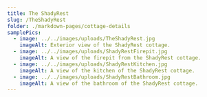 ```yaml
---
title: The ShadyRest
slug: /TheShadyRest
folder: ./markdown-pages/cottage-details
samplePics:
  - image: ../../images/uploads/TheShadyRest.jpg
    imageAlt: Exterior view of the ShadyRest cottage.
  - image: ../../images/uploads/ShadyRestFirepit.jpg
    imageAlt: A view of the firepit from the ShadyRest cottage.
  - image: ../../images/uploads/ShadyRestKitchen.jpg
    imageAlt: A view of the kitchen of the ShadyRest cottage.
  - image: ../../images/uploads/ShadyRestBathroom.jpg
    imageAlt: A view of the bathroom of the ShadyRest cottage.
---
```


